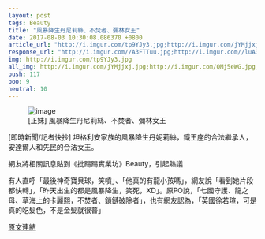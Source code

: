 ```yaml
---
layout: post
tags: Beauty
title: "風暴降生丹尼莉絲、不焚者、彌林女王"
date: 2017-08-03 10:30:08.086370 +0800
article_url: "http://i.imgur.com/tp9YJy3.jpg;http://i.imgur.com/jYMjjxj.jpg;http://i.imgur.com/QMj5eWG.jpg;http://i.imgur.com/x04gtmQ.jpg;http://i.imgur.com/TQkLWJJ.jpg;http://i.imgur.com/ZFyfBr8.jpg;http://i.imgur.com/RD11fq5.jpg;http://i.imgur.com/EODSUWZ.jpg;http://i.imgur.com/Tcqfn75.jpg;http://i.imgur.com/sN6sZzG.jpg;http://i.imgur.com/DkME2gx.jpg;http://i.imgur.com/dpIxwc6.jpg;http://i.imgur.com/zMjzSaG.jpg;http://i.imgur.com/EQvxrur.jpg;http://i.imgur.com/Xv1niDy.jpg;http://i.imgur.com/oaAwY1h.jpg;http://i.imgur.com/UdBJJHS.jpg;http://i.imgur.com/5LMTEb9.jpg;http://i.imgur.com/pY0Rnef.jpg;http://i.imgur.com/1UV2Axs.jpg;http://i.imgur.com/KGtxjsx.png"
response_url: "http://i.imgur.com//A3FTTuu.jpg;http://i.imgur.com//luA32dY.jpg;https://youtu.be//BXJ3sebNGeU;http://i.imgur.com//GZBbU2s.jpg"
img: http://i.imgur.com/tp9YJy3.jpg
all_img: http://i.imgur.com/jYMjjxj.jpg;http://i.imgur.com/QMj5eWG.jpg;http://i.imgur.com/x04gtmQ.jpg;http://i.imgur.com/TQkLWJJ.jpg;http://i.imgur.com/ZFyfBr8.jpg;http://i.imgur.com/RD11fq5.jpg;http://i.imgur.com/EODSUWZ.jpg;http://i.imgur.com/Tcqfn75.jpg;http://i.imgur.com/sN6sZzG.jpg;http://i.imgur.com/DkME2gx.jpg;http://i.imgur.com/dpIxwc6.jpg;http://i.imgur.com/zMjzSaG.jpg;http://i.imgur.com/EQvxrur.jpg;http://i.imgur.com/Xv1niDy.jpg;http://i.imgur.com/oaAwY1h.jpg;http://i.imgur.com/UdBJJHS.jpg;http://i.imgur.com/5LMTEb9.jpg;http://i.imgur.com/pY0Rnef.jpg;http://i.imgur.com/1UV2Axs.jpg;http://i.imgur.com/KGtxjsx.png;http://i.imgur.com//A3FTTuu.jpg;http://i.imgur.com//luA32dY.jpg;https://i.ytimg.com/vi/BXJ3sebNGeU/maxresdefault.jpg;http://i.imgur.com//GZBbU2s.jpg
push: 117
boo: 9
neutral: 10
---
```


<figure>
<img src="http://i.imgur.com/tp9YJy3.jpg" alt="image">
<figcaption>
[正妹] 風暴降生丹尼莉絲、不焚者、彌林女王
</figcaption>
</figure>



[即時新聞/記者快抄] 坦格利安家族的風暴降生丹妮莉絲，鐵王座的合法繼承人，安達爾人和先民的合法女王。

網友將相關訊息貼到《批踢踢實業坊》Beauty，引起熱議

有人直呼「最後神奇寶貝球，笑噴」、「他真的有龍小孩嗎」，網友說「看到她片段都快轉」，「昨天出生的都是風暴降生，笑死，XD」。原PO說，「七國守護、龍之母、草海上的卡麗熙，不焚者、鎖鏈破除者」，也有網友認為，「英國徐若瑄，可是真的吃髮色，不是金髮就很普」

<a href = "https://www.ptt.cc/bbs/Beauty/M.1501508554.A.2F5.html">原文連結</a>

